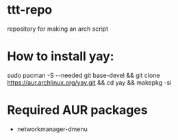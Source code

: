 # ttt-repo
repository for making an arch script


# How to install yay:

sudo pacman -S --needed git base-devel && git clone https://aur.archlinux.org/yay.git && cd yay && makepkg -si

# Required AUR packages
- networkmanager-dmenu
